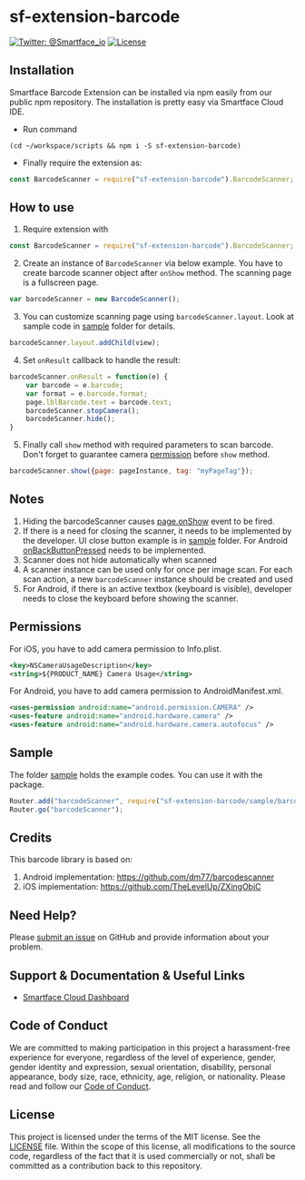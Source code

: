 # sf-extension-barcode
[![Twitter: @Smartface_io](https://img.shields.io/badge/contact-@Smartface_io-blue.svg?style=flat)](https://twitter.com/smartface_io)
[![License](https://img.shields.io/badge/license-MIT-green.svg?style=flat)](https://raw.githubusercontent.com/smartface/sf-extension-barcode/master/LICENSE)
## Installation
Smartface Barcode Extension can be installed via npm easily from our public npm repository. The installation is pretty easy via Smartface Cloud IDE.
- Run command
```shell
(cd ~/workspace/scripts && npm i -S sf-extension-barcode)
```
- Finally require the extension as:
```javascript
const BarcodeScanner = require("sf-extension-barcode").BarcodeScanner;
```
## How to use
1) Require extension with
```javascript
const BarcodeScanner = require("sf-extension-barcode").BarcodeScanner;
```
2) Create an instance of `BarcodeScanner` via below example. You have to create barcode scanner object after `onShow` method. The scanning page is a fullscreen page.
```javascript
var barcodeScanner = new BarcodeScanner();
```
3) You can customize scanning page using `barcodeScanner.layout`. Look at sample code in [sample](./sample) folder for details.
```javascript
barcodeScanner.layout.addChild(view);
```
4) Set `onResult` callback to handle the result: 
```javascript
barcodeScanner.onResult = function(e) {
    var barcode = e.barcode;
    var format = e.barcode.format;
    page.lblBarcode.text = barcode.text;
    barcodeScanner.stopCamera();
    barcodeScanner.hide();
}
```
5) Finally call `show` method with required parameters to scan barcode. Don't forget to guarantee camera [permission](#permissions) before `show` method.
```javascript
barcodeScanner.show({page: pageInstance, tag: "myPageTag"});
```
## Notes
1. Hiding the barcodeScanner causes [page.onShow](http://ref.smartface.io/#!/api/UI.Page-event-onShow) event to be fired.
2. If there is a need for closing the scanner, it needs to be implemented by the developer. UI close button example is in [sample](./sample) folder. For Android [onBackButtonPressed](http://ref.smartface.io/#!/api/UI.Page-event-onBackButtonPressed) needs to be implemented.
3. Scanner does not hide automatically when scanned
4. A scanner instance can be used only for once per image scan. For each scan action, a new `barcodeScanner` instance should be created and used
5. For Android, if there is an active textbox (keyboard is visible), developer needs to close the keyboard before showing the scanner.

## Permissions
 For iOS, you have to add camera permission to Info.plist.
```xml
<key>NSCameraUsageDescription</key>
<string>${PRODUCT_NAME} Camera Usage</string>
```
For Android, you have to add camera permission to AndroidManifest.xml.
```xml
<uses-permission android:name="android.permission.CAMERA" />
<uses-feature android:name="android.hardware.camera" />
<uses-feature android:name="android.hardware.camera.autofocus" />
```
## Sample
The folder [sample](./sample) holds the example codes. You can use it with the package.
```javascript
Router.add("barcodeScanner", require("sf-extension-barcode/sample/barcodeScanner"));
Router.go("barcodeScanner");
```
## Credits
This barcode library is based on:
1) Android implementation: https://github.com/dm77/barcodescanner
2) iOS implementation: https://github.com/TheLevelUp/ZXingObjC
## Need Help?
Please [submit an issue](https://github.com/smartface/sf-extension-barcode/issues) on GitHub and provide information about your problem.
## Support & Documentation & Useful Links
- [Smartface Cloud Dashboard](https://cloud.smartface.io)
## Code of Conduct
We are committed to making participation in this project a harassment-free experience for everyone, regardless of the level of experience, gender, gender identity and expression, sexual orientation, disability, personal appearance, body size, race, ethnicity, age, religion, or nationality.
Please read and follow our [Code of Conduct](https://github.com/smartface/sf-extension-barcode/blob/master/CODE_OF_CONDUCT.md).
## License
This project is licensed under the terms of the MIT license. See the [LICENSE](https://raw.githubusercontent.com/smartface/sf-extension-barcode/master/LICENSE) file. Within the scope of this license, all modifications to the source code, regardless of the fact that it is used commercially or not, shall be committed as a contribution back to this repository.
